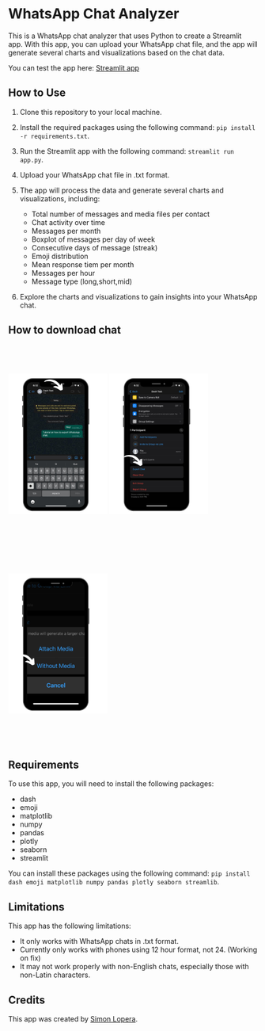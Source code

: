 # WhatsApp Chat Analyzer

This is a WhatsApp chat analyzer that uses Python to create a Streamlit app. With this app, you can upload your WhatsApp chat file, and the app will generate several charts and visualizations based on the chat data.

You can test the app here:
[Streamlit app](https://sloperab-whatsappdash-app-vxqtri.streamlit.app/)

## How to Use

1.  Clone this repository to your local machine.
    
2.  Install the required packages using the following command: `pip install -r requirements.txt`.
    
3.  Run the Streamlit app with the following command: `streamlit run app.py`.
    
4.  Upload your WhatsApp chat file in .txt format.
    
5.  The app will process the data and generate several charts and visualizations, including:
    
    -   Total number of messages and media files per contact
    -   Chat activity over time
    -   Messages per month
    -   Boxplot of messages per day of week
    -   Consecutive days of message (streak)
    -   Emoji distribution
    -   Mean response tiem per month
    -   Messages per hour
    -   Message type (long,short,mid)
6.  Explore the charts and visualizations to gain insights into your WhatsApp chat.
    
## How to download chat
<img src="https://github.com/sloperab/WhatsappDash/blob/main/images/1.png" width="200" height="400" class="center" />
<img src="https://github.com/sloperab/WhatsappDash/blob/main/images/2.png" width="200" height="400" class="center"/>
<img src="https://github.com/sloperab/WhatsappDash/blob/main/images/3.png" width="200" height="400" class="center"/>

<style>
    .center{
        width:200px;
        height: 400px;
        object-fit: contain;
            }
    
</style>

## Requirements

To use this app, you will need to install the following packages:

-   dash
-   emoji
-   matplotlib
-   numpy
-   pandas
-   plotly
-   seaborn
-   streamlit

You can install these packages using the following command: `pip install dash emoji matplotlib numpy pandas plotly seaborn streamlib`.

## Limitations

This app has the following limitations:

-   It only works with WhatsApp chats in .txt format.
-   Currently only works with phones using 12 hour format, not 24. (Working on fix)
-   It may not work properly with non-English chats, especially those with non-Latin characters.

## Credits

This app was created by [Simon Lopera](https://github.com/sloperab). 
